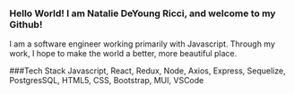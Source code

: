 ### Hello World! I am Natalie DeYoung Ricci, and welcome to my Github!

I am a software engineer working primarily with Javascript. Through my work, I hope to make the world a better, more beautiful place.

###Tech Stack
Javascript, React, Redux, Node, Axios, Express, Sequelize, PostgresSQL, HTML5, CSS, Bootstrap, MUI, VSCode

